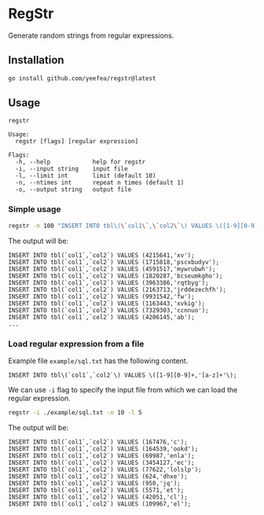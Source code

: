 # RegStr
Generate random strings from regular expressions.

## Installation

```bash
go install github.com/yeefea/regstr@latest
```

## Usage

```
regstr

Usage:
  regstr [flags] [regular expression]

Flags:
  -h, --help            help for regstr
  -i, --input string    input file
  -l, --limit int       limit (default 10)
  -n, --ntimes int      repeat n times (default 1)
  -o, --output string   output file
```

### Simple usage
```bash
regstr -n 100 "INSERT INTO tbl\(\`col1\`,\`col2\`\) VALUES \([1-9][0-9]{6},\'[a-z]+\'\);"
```

The output will be:

```
INSERT INTO tbl(`col1`,`col2`) VALUES (4215641,'xv');
INSERT INTO tbl(`col1`,`col2`) VALUES (1715818,'pscxbudyv');
INSERT INTO tbl(`col1`,`col2`) VALUES (4591517,'mywrubwh');
INSERT INTO tbl(`col1`,`col2`) VALUES (1820287,'bcseumkgho');
INSERT INTO tbl(`col1`,`col2`) VALUES (3963386,'rqtbyg');
INSERT INTO tbl(`col1`,`col2`) VALUES (2163713,'jrddezechfh');
INSERT INTO tbl(`col1`,`col2`) VALUES (9931542,'fw');
INSERT INTO tbl(`col1`,`col2`) VALUES (1163443,'xvkig');
INSERT INTO tbl(`col1`,`col2`) VALUES (7329303,'ccnnuo');
INSERT INTO tbl(`col1`,`col2`) VALUES (4206145,'ab');
...
```


### Load regular expression from a file

Example file `example/sql.txt` has the following content.

```
INSERT INTO tbl\(`col1`,`col2`\) VALUES \([1-9][0-9]+,'[a-z]+'\);
```

We can use `-i` flag to specify the input file from which we can load the regular expression.

```bash
regstr -i ./example/sql.txt -n 10 -l 5    
```

The output will be:

```
INSERT INTO tbl(`col1`,`col2`) VALUES (167476,'c');
INSERT INTO tbl(`col1`,`col2`) VALUES (164539,'ookd');
INSERT INTO tbl(`col1`,`col2`) VALUES (69987,'enla');
INSERT INTO tbl(`col1`,`col2`) VALUES (3454127,'ec');
INSERT INTO tbl(`col1`,`col2`) VALUES (77622,'lolslp');
INSERT INTO tbl(`col1`,`col2`) VALUES (624,'dhxe');
INSERT INTO tbl(`col1`,`col2`) VALUES (950,'jq');
INSERT INTO tbl(`col1`,`col2`) VALUES (5571,'et');
INSERT INTO tbl(`col1`,`col2`) VALUES (42051,'cl');
INSERT INTO tbl(`col1`,`col2`) VALUES (109967,'el');
```
